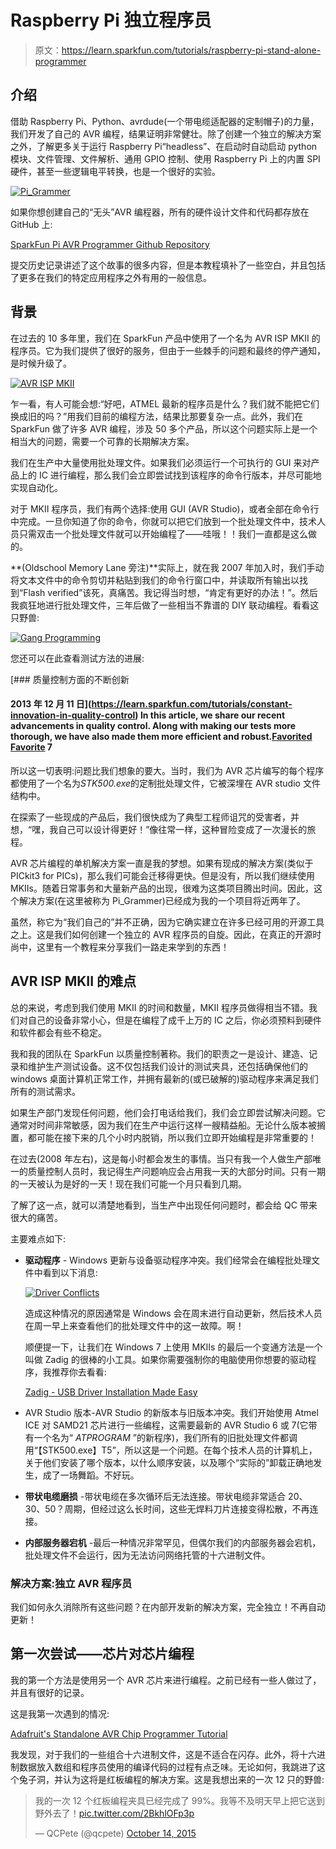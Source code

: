 # Raspberry Pi 独立程序员

> 原文：<https://learn.sparkfun.com/tutorials/raspberry-pi-stand-alone-programmer>

## 介绍

借助 Raspberry Pi、Python、avrdude(一个带电缆适配器的定制帽子)的力量，我们开发了自己的 AVR 编程，结果证明非常健壮。除了创建一个独立的解决方案之外，了解更多关于运行 Raspberry Pi“headless”、在启动时自动启动 python 模块、文件管理、文件解析、通用 GPIO 控制、使用 Raspberry Pi 上的内置 SPI 硬件，甚至一些逻辑电平转换，也是一个很好的实验。

[![Pi_Grammer](img/033526d4ab34fff5b073a7c5b0b30fc5.png)](https://cdn.sparkfun.com/assets/learn_tutorials/7/3/9/Pi_Grammer.jpg)

如果你想创建自己的“无头”AVR 编程器，所有的硬件设计文件和代码都存放在 GitHub 上:

[SparkFun Pi AVR Programmer Github Repository](https://github.com/sparkfun/SparkFun_Pi_AVR_Programmer_HAT)

提交历史记录讲述了这个故事的很多内容，但是本教程填补了一些空白，并且包括了更多在我们的特定应用程序之外有用的一般信息。

## 背景

在过去的 10 多年里，我们在 SparkFun 产品中使用了一个名为 AVR ISP MKII 的程序员。它为我们提供了很好的服务，但由于一些棘手的问题和最终的停产通知，是时候升级了。

[![AVR ISP MKII](img/c9928ede8f19c3ed4b971c8775651520.png)](https://cdn.sparkfun.com/assets/learn_tutorials/7/3/9/MKII.jpg)

乍一看，有人可能会想:“好吧，ATMEL 最新的程序员是什么？我们就不能把它们换成旧的吗？”用我们目前的编程方法，结果比那要复杂一点。此外，我们在 SparkFun 做了许多 AVR 编程，涉及 50 多个产品，所以这个问题实际上是一个相当大的问题，需要一个可靠的长期解决方案。

我们在生产中大量使用批处理文件。如果我们必须运行一个可执行的 GUI 来对产品上的 IC 进行编程，那么我们会立即尝试找到该程序的命令行版本，并尽可能地实现自动化。

对于 MKII 程序员，我们有两个选择:使用 GUI (AVR Studio)，或者全部在命令行中完成。一旦你知道了你的命令，你就可以把它们放到一个批处理文件中，技术人员只需双击一个批处理文件就可以开始编程了——哇哦！！我们一直都是这么做的。

**(Oldschool Memory Lane 旁注)**实际上，就在我 2007 年加入时，我们手动将文本文件中的命令剪切并粘贴到我们的命令行窗口中，并读取所有输出以找到“Flash verified”该死，真痛苦。我记得当时想，“肯定有更好的办法！”。然后我疯狂地进行批处理文件，三年后做了一些相当不靠谱的 DIY 联动编程。看看这只野兽:

[![Gang Programming](img/af214b7aab485a111ac29ee47708116b.png)](https://cdn.sparkfun.com/assets/learn_tutorials/7/3/9/9.JPG)

您还可以在此查看测试方法的进展:

[](https://learn.sparkfun.com/tutorials/constant-innovation-in-quality-control) [### 质量控制方面的不断创新

#### 2013 年 12 月 11 日](https://learn.sparkfun.com/tutorials/constant-innovation-in-quality-control) In this article, we share our recent advancements in quality control. Along with making our tests more thorough, we have also made them more efficient and robust.[Favorited Favorite](# "Add to favorites") 7

所以这一切表明:问题比我们想象的要大。当时，我们为 AVR 芯片编写的每个程序都使用了一个名为*STK500.exe*的定制批处理文件，它被深埋在 AVR studio 文件结构中。

在探索了一些现成的产品后，我们很快成为了典型工程师诅咒的受害者，并想，“嘿，我自己可以设计得更好！”像往常一样，这种冒险变成了一次漫长的旅程。

AVR 芯片编程的单机解决方案一直是我的梦想。如果有现成的解决方案(类似于 PICkit3 for PICs)，那么我们可能会迁移得更快。但是没有，所以我们继续使用 MKIIs。随着日常事务和大量新产品的出现，很难为这类项目腾出时间。因此，这个解决方案(在这里被称为 Pi_Grammer)已经成为我的一个项目将近两年了。

虽然，称它为“我们自己的”并不正确，因为它确实建立在许多已经可用的开源工具之上。这是我们如何创建一个独立的 AVR 程序员的自旋。因此，在真正的开源时尚中，这里有一个教程来分享我们一路走来学到的东西！

## AVR ISP MKII 的难点

总的来说，考虑到我们使用 MKII 的时间和数量，MKII 程序员做得相当不错。我们对自己的设备非常小心，但是在编程了成千上万的 IC 之后，你必须预料到硬件和软件都会有些不稳定。

我和我的团队在 SparkFun 以质量控制著称。我们的职责之一是设计、建造、记录和维护生产测试设备。这不仅包括我们设计的测试夹具，还包括确保他们的 windows 桌面计算机正常工作，并拥有最新的(或已破解的)驱动程序来满足我们所有的测试需求。

如果生产部门发现任何问题，他们会打电话给我们，我们会立即尝试解决问题。它通常对时间非常敏感，因为我们在生产中运行这样一艘精益船。无论什么版本被搁置，都可能在接下来的几个小时内脱销，所以我们立即开始编程是非常重要的！

在过去(2008 年左右)，这是每小时都会发生的事情。当只有我一个人做生产部唯一的质量控制人员时，我记得生产问题响应会占用我一天的大部分时间。只有一期的一天被认为是好的一天！现在我们可能一个月只看到几期。

了解了这一点，就可以清楚地看到，当生产中出现任何问题时，都会给 QC 带来很大的痛苦。

主要难点如下:

*   **驱动程序** - Windows 更新与设备驱动程序冲突。我们经常会在编程批处理文件中看到以下消息:

    [![Driver Conflicts](img/2b1ea2395dff6000608076c2c64fcda4.png)](https://cdn.sparkfun.com/assets/learn_tutorials/7/3/9/failure1.png)

    造成这种情况的原因通常是 Windows 会在周末进行自动更新，然后技术人员在周一早上来查看他们的批处理文件中的这一故障。啊！

    顺便提一下，让我们在 Windows 7 上使用 MKIIs 的最后一个变通方法是一个叫做 Zadig 的很棒的小工具。如果你需要强制你的电脑使用你想要的驱动程序，我推荐你去看看:

    [Zadig - USB Driver Installation Made Easy](http://zadig.akeo.ie/)
*   AVR Studio 版本-AVR Studio 的新版本与旧版本冲突。我们开始使用 Atmel ICE 对 SAMD21 芯片进行一些编程，这需要最新的 AVR Studio 6 或 7(它带有一个名为“ *ATPROGRAM* ”的新程序)，我们所有的旧批处理文件都调用“【STK500.exe】T5”，所以这是一个问题。在每个技术人员的计算机上，关于他们安装了哪个版本，以什么顺序安装，以及哪个“实际的”卸载正确地发生，成了一场舞蹈。不好玩。

*   **带状电缆磨损** -带状电缆在多次循环后无法连接。带状电缆非常适合 20、30、50？周期，但经过这么长时间，这些无焊料刀片连接变得松散，不再连接。

*   **内部服务器宕机** -最后一种情况非常罕见，但偶尔我们的内部服务器会宕机，批处理文件不会运行，因为无法访问网络托管的十六进制文件。

### 解决方案:独立 AVR 程序员

我们如何永久消除所有这些问题？在内部开发新的解决方案，完全独立！不再自动更新！

## 第一次尝试——芯片对芯片编程

我的第一个方法是使用另一个 AVR 芯片来进行编程。之前已经有一些人做过了，并且有很好的记录。

这是我第一次遇到的情况:

[Adafruit's Standalone AVR Chip Programmer Tutorial](https://learn.adafruit.com/standalone-avr-chip-programmer/overview)

我发现，对于我们的一些组合十六进制文件，这是不适合在闪存。此外，将十六进制数据放入数组和程序员使用的编译代码的过程有点乏味。无论如何，我跳进了这个兔子洞，并认为这将是红板编程的解决方案。这是我想出来的一次 12 只的野兽:

> 我的一次 12 个红板编程夹具已经完成了 99%。我等不及明天早上把它送到野外去了！[pic.twitter.com/2BkhlOFp3p](http://t.co/2BkhlOFp3p)
> 
> — QCPete (@qcpete) [October 14, 2015](https://twitter.com/qcpete/status/654368157591666688?ref_src=twsrc%5Etfw)